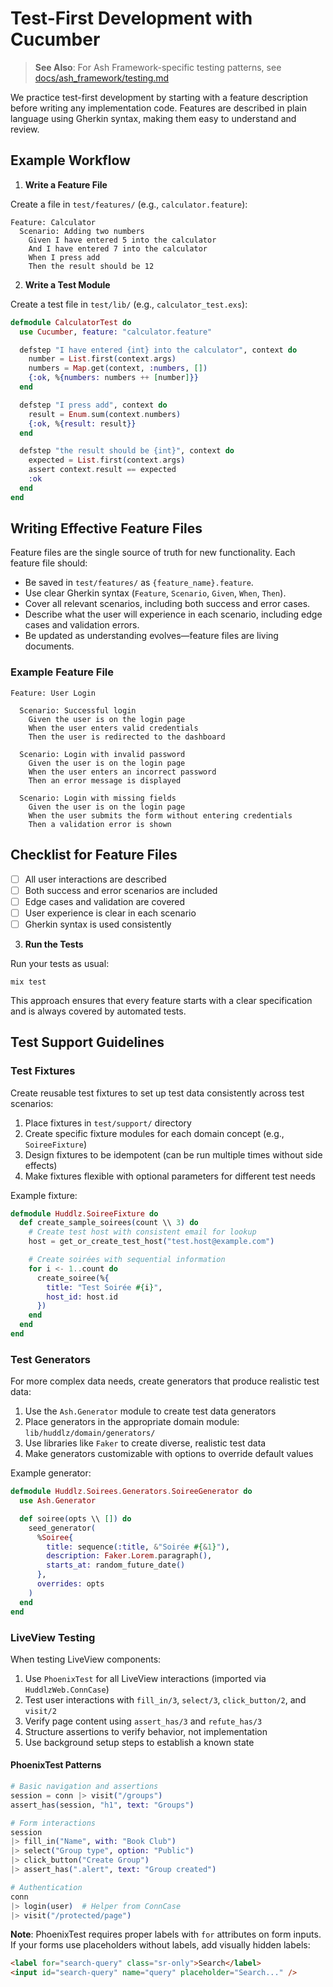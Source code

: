 # Test-First Development with Cucumber

> **See Also**: For Ash Framework-specific testing patterns, see [docs/ash_framework/testing.md](ash_framework/testing.md)

We practice test-first development by starting with a feature description before writing any implementation code. Features are described in plain language using Gherkin syntax, making them easy to understand and review.

## Example Workflow

1. **Write a Feature File**

Create a file in `test/features/` (e.g., `calculator.feature`):

```gherkin
Feature: Calculator
  Scenario: Adding two numbers
    Given I have entered 5 into the calculator
    And I have entered 7 into the calculator
    When I press add
    Then the result should be 12
```

2. **Write a Test Module**

Create a test file in `test/lib/` (e.g., `calculator_test.exs`):

```elixir
defmodule CalculatorTest do
  use Cucumber, feature: "calculator.feature"

  defstep "I have entered {int} into the calculator", context do
    number = List.first(context.args)
    numbers = Map.get(context, :numbers, [])
    {:ok, %{numbers: numbers ++ [number]}}
  end

  defstep "I press add", context do
    result = Enum.sum(context.numbers)
    {:ok, %{result: result}}
  end

  defstep "the result should be {int}", context do
    expected = List.first(context.args)
    assert context.result == expected
    :ok
  end
end
```

## Writing Effective Feature Files

Feature files are the single source of truth for new functionality. Each feature file should:

- Be saved in `test/features/` as `{feature_name}.feature`.
- Use clear Gherkin syntax (`Feature`, `Scenario`, `Given`, `When`, `Then`).
- Cover all relevant scenarios, including both success and error cases.
- Describe what the user will experience in each scenario, including edge cases and validation errors.
- Be updated as understanding evolves—feature files are living documents.

### Example Feature File

```gherkin
Feature: User Login

  Scenario: Successful login
    Given the user is on the login page
    When the user enters valid credentials
    Then the user is redirected to the dashboard

  Scenario: Login with invalid password
    Given the user is on the login page
    When the user enters an incorrect password
    Then an error message is displayed

  Scenario: Login with missing fields
    Given the user is on the login page
    When the user submits the form without entering credentials
    Then a validation error is shown
```

## Checklist for Feature Files

- [ ] All user interactions are described
- [ ] Both success and error scenarios are included
- [ ] Edge cases and validation are covered
- [ ] User experience is clear in each scenario
- [ ] Gherkin syntax is used consistently

3. **Run the Tests**

Run your tests as usual:

```
mix test
```

This approach ensures that every feature starts with a clear specification and is always covered by automated tests.

## Test Support Guidelines

### Test Fixtures

Create reusable test fixtures to set up test data consistently across test scenarios:

1. Place fixtures in `test/support/` directory
2. Create specific fixture modules for each domain concept (e.g., `SoireeFixture`)
3. Design fixtures to be idempotent (can be run multiple times without side effects)
4. Make fixtures flexible with optional parameters for different test needs

Example fixture:
```elixir
defmodule Huddlz.SoireeFixture do
  def create_sample_soirees(count \\ 3) do
    # Create test host with consistent email for lookup
    host = get_or_create_test_host("test.host@example.com")

    # Create soirées with sequential information
    for i <- 1..count do
      create_soiree(%{
        title: "Test Soirée #{i}",
        host_id: host.id
      })
    end
  end
end
```

### Test Generators

For more complex data needs, create generators that produce realistic test data:

1. Use the `Ash.Generator` module to create test data generators
2. Place generators in the appropriate domain module: `lib/huddlz/domain/generators/`
3. Use libraries like `Faker` to create diverse, realistic test data
4. Make generators customizable with options to override default values

Example generator:
```elixir
defmodule Huddlz.Soirees.Generators.SoireeGenerator do
  use Ash.Generator

  def soiree(opts \\ []) do
    seed_generator(
      %Soiree{
        title: sequence(:title, &"Soirée #{&1}"),
        description: Faker.Lorem.paragraph(),
        starts_at: random_future_date()
      },
      overrides: opts
    )
  end
end
```

### LiveView Testing

When testing LiveView components:

1. Use `PhoenixTest` for all LiveView interactions (imported via `HuddlzWeb.ConnCase`)
2. Test user interactions with `fill_in/3`, `select/3`, `click_button/2`, and `visit/2`
3. Verify page content using `assert_has/3` and `refute_has/3`
4. Structure assertions to verify behavior, not implementation
5. Use background setup steps to establish a known state

#### PhoenixTest Patterns

```elixir
# Basic navigation and assertions
session = conn |> visit("/groups")
assert_has(session, "h1", text: "Groups")

# Form interactions
session
|> fill_in("Name", with: "Book Club")
|> select("Group type", option: "Public")
|> click_button("Create Group")
|> assert_has(".alert", text: "Group created")

# Authentication
conn
|> login(user)  # Helper from ConnCase
|> visit("/protected/page")
```

**Note**: PhoenixTest requires proper labels with `for` attributes on form inputs. If your forms use placeholders without labels, add visually hidden labels:

```html
<label for="search-query" class="sr-only">Search</label>
<input id="search-query" name="query" placeholder="Search..." />
```